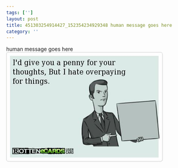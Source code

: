 ```yaml
---
tags: ['']
layout: post
title: 451303254914427_152354234929348 human message goes here
category: ''
---
```

human message goes here
![451303254914427_152354234929348](/uploads/2013-3-27-451303254914427_152354234929348-human-message-goes-here.jpg)
